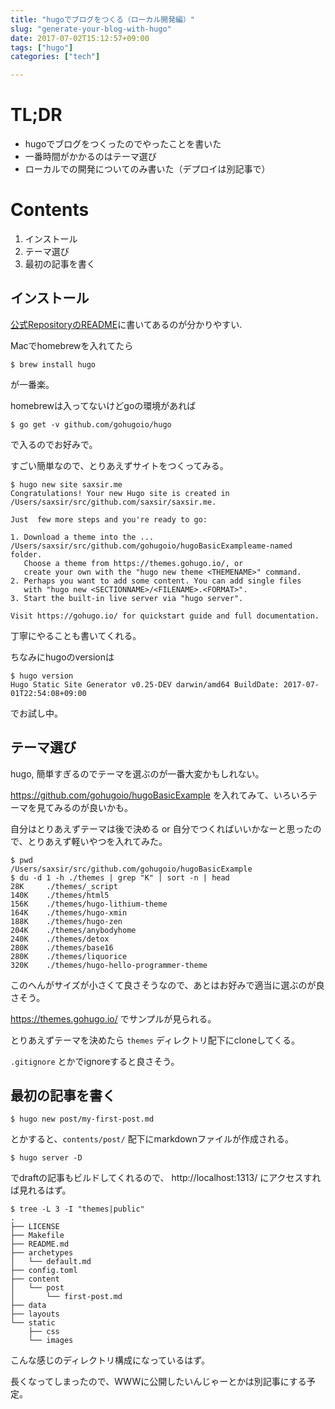 ```yaml
---
title: "hugoでブログをつくる（ローカル開発編）"
slug: "generate-your-blog-with-hugo"
date: 2017-07-02T15:12:57+09:00
tags: ["hugo"]
categories: ["tech"]

---
```


# TL;DR
* hugoでブログをつくったのでやったことを書いた
* 一番時間がかかるのはテーマ選び
* ローカルでの開発についてのみ書いた（デプロイは別記事で）

# Contents
1. インストール
2. テーマ選び
3. 最初の記事を書く

## インストール

[公式RepositoryのREADME](https://github.com/gohugoio/hugo#choose-how-to-install)に書いてあるのが分かりやすい.

Macでhomebrewを入れてたら

```shell
$ brew install hugo
```

が一番楽。

homebrewは入ってないけどgoの環境があれば

```shell
$ go get -v github.com/gohugoio/hugo
```

で入るのでお好みで。

すごい簡単なので、とりあえずサイトをつくってみる。

```shell
$ hugo new site saxsir.me
Congratulations! Your new Hugo site is created in /Users/saxsir/src/github.com/saxsir/saxsir.me.

Just  few more steps and you're ready to go:

1. Download a theme into the ...
/Users/saxsir/src/github.com/gohugoio/hugoBasicExampleame-named folder.
   Choose a theme from https://themes.gohugo.io/, or
   create your own with the "hugo new theme <THEMENAME>" command.
2. Perhaps you want to add some content. You can add single files
   with "hugo new <SECTIONNAME>/<FILENAME>.<FORMAT>".
3. Start the built-in live server via "hugo server".

Visit https://gohugo.io/ for quickstart guide and full documentation.
```

丁寧にやることも書いてくれる。

ちなみにhugoのversionは

```shell
$ hugo version
Hugo Static Site Generator v0.25-DEV darwin/amd64 BuildDate: 2017-07-01T22:54:08+09:00
```

でお試し中。

## テーマ選び

hugo, 簡単すぎるのでテーマを選ぶのが一番大変かもしれない。

https://github.com/gohugoio/hugoBasicExample を入れてみて、いろいろテーマを見てみるのが良いかも。

自分はとりあえずテーマは後で決める or 自分でつくればいいかなーと思ったので、とりあえず軽いやつを入れてみた。

```shell
$ pwd
/Users/saxsir/src/github.com/gohugoio/hugoBasicExample
$ du -d 1 -h ./themes | grep "K" | sort -n | head
28K     ./themes/_script
140K    ./themes/html5
156K    ./themes/hugo-lithium-theme
164K    ./themes/hugo-xmin
188K    ./themes/hugo-zen
204K    ./themes/anybodyhome
240K    ./themes/detox
280K    ./themes/base16
280K    ./themes/liquorice
320K    ./themes/hugo-hello-programmer-theme
```

このへんがサイズが小さくて良さそうなので、あとはお好みで適当に選ぶのが良さそう。

https://themes.gohugo.io/ でサンプルが見られる。

とりあえずテーマを決めたら `themes` ディレクトリ配下にcloneしてくる。

`.gitignore` とかでignoreすると良さそう。

## 最初の記事を書く

```shell
$ hugo new post/my-first-post.md
```

とかすると、`contents/post/` 配下にmarkdownファイルが作成される。

```shell
$ hugo server -D
```

でdraftの記事もビルドしてくれるので、 http://localhost:1313/ にアクセスすれば見れるはず。

```shell
$ tree -L 3 -I "themes|public"
.
├── LICENSE
├── Makefile
├── README.md
├── archetypes
│   └── default.md
├── config.toml
├── content
│   └── post
│       └── first-post.md
├── data
├── layouts
└── static
    ├── css
    └── images
```

こんな感じのディレクトリ構成になっているはず。

長くなってしまったので、WWWに公開したいんじゃーとかは別記事にする予定。
